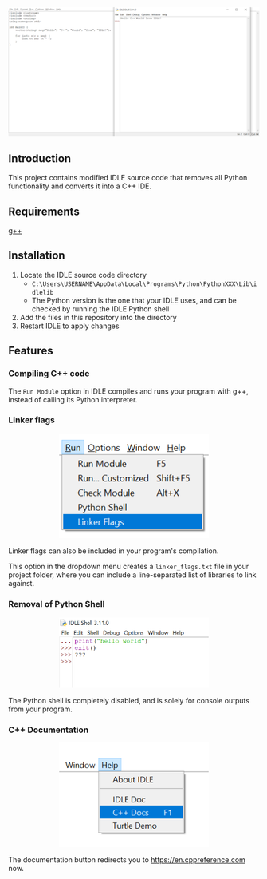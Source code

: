 <p align="center"><img src="images/1.png" width=600 /></p>

## Introduction

This project contains modified IDLE source code that removes all Python functionality and converts it into a C++ IDE.

## Requirements

[g++](https://www.msys2.org/)

## Installation
1. Locate the IDLE source code directory
    - `C:\Users\USERNAME\AppData\Local\Programs\Python\PythonXXX\Lib\idlelib`
    - The Python version is the one that your IDLE uses, and can be checked by running the IDLE Python shell
2. Add the files in this repository into the directory
3. Restart IDLE to apply changes

## Features

### Compiling C++ code

The `Run Module` option in IDLE compiles and runs your program with g++, instead of calling its Python interpreter.

### Linker flags
<p align="center"><img src="images/2.png" width=300 /></p>

Linker flags can also be included in your program's compilation.  

This option in the dropdown menu creates a `linker_flags.txt` file in your project folder, where you can include a line-separated list of libraries to link against.

### Removal of Python Shell
<p align="center"><img src="images/3.png" width=300 /></p>

The Python shell is completely disabled, and is solely for console outputs from your program.

### C++ Documentation
<p align="center"><img src="images/4.png" width=300 /></p>

The documentation button redirects you to https://en.cppreference.com now.